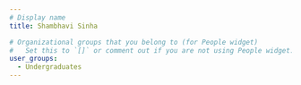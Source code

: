 ```yaml
---
# Display name
title: Shambhavi Sinha

# Organizational groups that you belong to (for People widget)
#   Set this to `[]` or comment out if you are not using People widget.
user_groups:
  - Undergraduates
---
```

